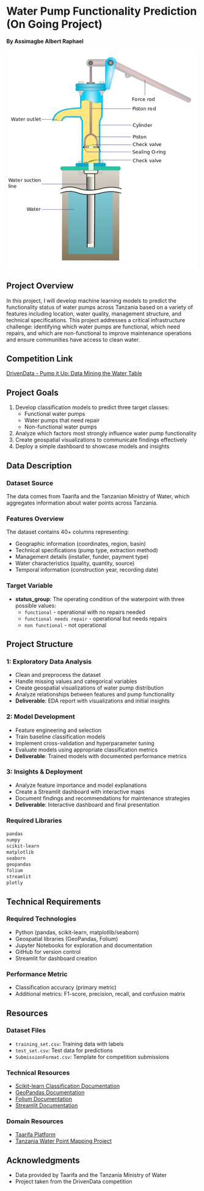 # Water Pump Functionality Prediction (On Going Project)
**By Assimagbe Albert Raphael**

<img src="Image/hand_pump_diagram.png"/>

## Project Overview
In this project, I will develop machine learning models to predict the functionality status of water pumps across Tanzania based on a variety of features including location, water quality, management structure, and technical specifications. This project addresses a critical infrastructure challenge: identifying which water pumps are functional, which need repairs, and which are non-functional to improve maintenance operations and ensure communities have access to clean water.

## Competition Link
[DrivenData - Pump it Up: Data Mining the Water Table](https://www.drivendata.org/competitions/7/pump-it-up-data-mining-the-water-table/)


## Project Goals
1. Develop classification models to predict three target classes:
   - Functional water pumps
   - Water pumps that need repair
   - Non-functional water pumps
2. Analyze which factors most strongly influence water pump functionality
3. Create geospatial visualizations to communicate findings effectively
4. Deploy a simple dashboard to showcase models and insights

## Data Description

### Dataset Source
The data comes from Taarifa and the Tanzanian Ministry of Water, which aggregates information about water points across Tanzania.

### Features Overview
The dataset contains 40+ columns representing:
- Geographic information (coordinates, region, basin)
- Technical specifications (pump type, extraction method)
- Management details (installer, funder, payment type)
- Water characteristics (quality, quantity, source)
- Temporal information (construction year, recording date)

### Target Variable
- **status_group**: The operating condition of the waterpoint with three possible values:
  - `functional` - operational with no repairs needed
  - `functional needs repair` - operational but needs repairs
  - `non functional` - not operational

## Project Structure

### 1: Exploratory Data Analysis
- Clean and preprocess the dataset
- Handle missing values and categorical variables
- Create geospatial visualizations of water pump distribution
- Analyze relationships between features and pump functionality
- **Deliverable**: EDA report with visualizations and initial insights

### 2: Model Development
- Feature engineering and selection
- Train baseline classification models
- Implement cross-validation and hyperparameter tuning
- Evaluate models using appropriate classification metrics
- **Deliverable**: Trained models with documented performance metrics

### 3: Insights & Deployment
- Analyze feature importance and model explanations
- Create a Streamlit dashboard with interactive maps
- Document findings and recommendations for maintenance strategies
- **Deliverable**: Interactive dashboard and final presentation

### Required Libraries
```
pandas
numpy
scikit-learn
matplotlib
seaborn
geopandas
folium
streamlit
plotly
```

## Technical Requirements

### Required Technologies
- Python (pandas, scikit-learn, matplotlib/seaborn)
- Geospatial libraries (GeoPandas, Folium)
- Jupyter Notebooks for exploration and documentation
- GitHub for version control
- Streamlit for dashboard creation

### Performance Metric
- Classification accuracy (primary metric)
- Additional metrics: F1-score, precision, recall, and confusion matrix

## Resources

### Dataset Files
- `training_set.csv`: Training data with labels
- `test_set.csv`: Test data for predictions
- `SubmissionFormat.csv`: Template for competition submissions

### Technical Resources
- [Scikit-learn Classification Documentation](https://scikit-learn.org/stable/supervised_learning.html#supervised-learning)
- [GeoPandas Documentation](https://geopandas.org/en/stable/)
- [Folium Documentation](https://python-visualization.github.io/folium/)
- [Streamlit Documentation](https://docs.streamlit.io/)

### Domain Resources
- [Taarifa Platform](https://taarifa.org/)
- [Tanzania Water Point Mapping Project](https://www.maji.go.tz/)

## Acknowledgments
- Data provided by Taarifa and the Tanzania Ministry of Water
- Project taken from the DrivenData competition
